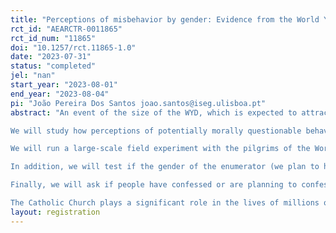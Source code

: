 ```yaml
---
title: "Perceptions of misbehavior by gender: Evidence from the World Youth Event"
rct_id: "AEARCTR-0011865"
rct_id_num: "11865"
doi: "10.1257/rct.11865-1.0"
date: "2023-07-31"
status: "completed"
jel: "nan"
start_year: "2023-08-01"
end_year: "2023-08-04"
pi: "João Pereira Dos Santos joao.santos@iseg.ulisboa.pt"
abstract: "An event of the size of the WYD, which is expected to attract more than one million supportive, motivated, and inspiring young people from all around the World to Lisbon is a unique opportunity to study what this particular group thinks about gender roles and gender norms.
We will study how perceptions of potentially morally questionable behaviors are rated as unacceptable or acceptable depending on the gender of those who performed the actions. 
We will run a large-scale field experiment with the pilgrims of the World Youth Day (WYD) that takes place in Lisbon in the first week of August 2023. Half of the respondents of our survey will be asked to rate, on a scale from one to six, three generic (mis)behaviors from three different hypothetical males while the other half will be faced with female names. We will then compare the differences in an econometric framework.
In addition, we will test if the gender of the enumerator (we plan to have around 30 young assistants, most of them students at ISEG – University of Lisbon and Nova SBE) changes how pilgrims at the WYD respond to these questions.
Finally, we will ask if people have confessed or are planning to confess to analyze potential heterogeneous effects.
The Catholic Church plays a significant role in the lives of millions of people around the world. Therefore, understanding the level of gender discrimination in their teachings and actions is of big importance. For example, the construction and evaluation of the effectiveness of public policies for mitigating gender discrimination depends on the existence of discrimination in the family and religious environment, and this discrimination needs to be rigorously studied. The present study intends to overcome the difficulty that has existed in studying discrimination in a religious setting. In particular, it aims to investigate whether Catholics perceive potentially morally unacceptable actions differently based on the gender of the person who committed them."
layout: registration
---
```


